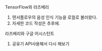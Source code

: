 TensorFlow와 라즈베리

1. 텐서플로우의 음성 인식 기능을 로컬로 불러왔다.
2. 자세한 코드 작성은 추후에.

라즈베리와 구글 어시스턴트

1. 공유기 API사용해서 다시 해보기